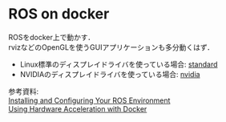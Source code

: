 # ROS on docker

ROSをdocker上で動かす．  
rvizなどのOpenGLを使うGUIアプリケーションも多分動くはず．

- Linux標準のディスプレイドライバを使っている場合: [standard](./standard)
- NVIDIAのディスプレイドライバを使っている場合: [nvidia](./nvidia)

参考資料:  
[Installing and Configuring Your ROS Environment](http://wiki.ros.org/ROS/Tutorials/InstallingandConfiguringROSEnvironment)  
[Using Hardware Acceleration with Docker](http://wiki.ros.org/docker/Tutorials/Hardware%20Acceleration)
